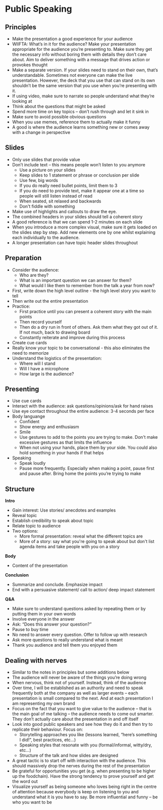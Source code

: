 # Public Speaking 

## Principles
- Make the presentation a good experience for your audience 
- WIIFTA: What’s in it for the audience? Make your presentation appropriate for the audience you’re presenting to. Make sure they get the necessary info without boring them with details they don’t care about. Aim to deliver something with a message that drives action or provokes thought
- Make a separate version. If your slides need to stand on their own, that’s understandable. Sometimes not everyone can make the live presentation. However, the deck that you use that can stand on its own shouldn’t be the same version that you use when you’re presenting with it.
- If using video, make sure to narrate so people understand what they’re looking at
- Think about the questions that might be asked 
- Spend more time on key topics – don’t rush through and let it sink in
- Make sure to avoid possible obvious questions
- When you use memes, reference them to actually make it funny 
- A good is where the audience learns something new or comes away with a change in perspective 

## Slides
- Only use slides that provide value
- Don’t include text – this means people won’t listen to you anymore
    - Use a picture on your slides 
    - Keep slides to 1 statement or phrase or conclusion per slide
    - Use few, big words
    - If you do really need bullet points, limit them to 3
    - If you do need to provide text, make it appear one at a time so people will still listen instead of read
    - When seated, sit relaxed and backwards
    - Don't fiddle with something
- Make use of highlights and callouts to draw the eye.
- The combined headers in your slides should tell a coherent story  
- A good reference is that we can spend 1-2 minutes on each slide  
- When you introduce a more complex visual, make sure it gets loaded on the slides step by step. Add new elements one by one whilst explaining each individually to the audience.
- A longer presentation can have topic header slides throughout 

## Preparation
- Consider the audience: 
    - Who are they?
    - What is an important question we can answer for them?
    - What would I like them to remember from the talk a year from now? 
- First, write down the high level outline - the high level story you want to tell 
- Then write out the entire presentation 
- Practice: 
    - First practice until you can present a coherent story with the main points
    - Then record yourself
    - Then do a dry run in front of others. Ask them what they got out of it. If not much, back to drawing board  
    - Constantly reiterate and improve during this process
- Create cue cards 
- Really know your topic to be conversational - this also eliminates the need to memorize 
- Understand the logistics of the presentation: 
    - Where will I stand
    - Will I have a microphone
    - How large is the audience? 

## Presenting
- Use cue cards
- Interact with the audience: ask questions/opinions/ask for hand raises 
- Use eye contact throughout the entire audience: 3-4 seconds per face 
- Body languange
    - Confident
    - Show energy and enthusiasm
    - Smile 
    - Use gestures to add to the points you are trying to make. Don't make excessive gestures as that limits the influence 
    - When not using your hands, place them by your side. You could also hold something in your hands if that helps 
- Speaking
    - Speak loudly
    - Pause more frequently. Especially when making a point, pause first and pause after. Bring home the points you’re trying to make

## Structure
**Intro**
- Gain interest: Use stories/ anecdotes and examples
- Reveal topic
- Establish credibility to speak about topic
- Relate topic to audience
- Two options: 
    - More formal presentation: reveal what the different topics are
    - More of a story: say what you're going to speak about but don't list agenda items and take people with you on a story

**Body**
- Content of the presentation

**Conclusion**
- Summarize and conclude. Emphasize impact 
- End with a persuasive statement/ call to action/ deep impact statement

**Q&A**
- Make sure to understand questions asked by repeating them or by putting them in your own words
- Involve everyone in the answer
- Ask: “Does this answer your question?”
- Pause to buy time
- No need to answer every question. Offer to follow up with research
- Ask more questions to really understand what is meant
- Thank you audience and tell them you enjoyed them 

## Dealing with nerves
- Similar to the notes in principles but some additions below
- The audience will never be aware of the things you’re doing wrong 
- When nervous, think not of yourself. Instead, think of the audience
- Over time, I will be established as an authority and need to speak frequently both at the company as well as larger events – each presentation is small compared to the next. And at each presentation I am representing my own brand
- Focus on the fact that you want to give value to the audience – that is the main goal of me talking – the audience needs to come out smarter. They don’t actually care about the presentation in and off itself 
- Look into good public speakers and see how they do it and then try to replicate their behaviour. Focus on: 
    - Storytelling approaches you like (lessons learned, “here’s something I did!”, best practices, etc…)
    - Speaking styles that resonate with you (formal/informal, witty/dry, etc…)
    - Structure of the talk and how slides are designed
- A great tactic is to start off with interaction with the audience. This should massively drop the nerves during the rest of the presentation
- Be grateful for opportunities you get (e.g. when presenting to be higher up the foodchain). Have the strong tendency to prove yourself and get the word out 
- Visualize yourself as being someone who loves being right in the centre of attention because everybody is keep on listening to you and understand what it is you have to say. Be more influential and funny – be who you want to be